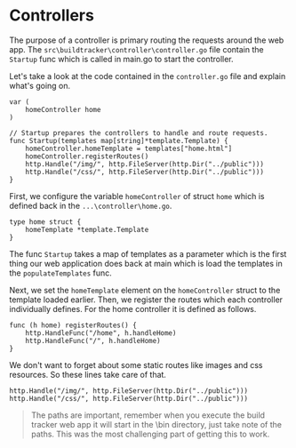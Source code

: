# Controllers
The purpose of a controller is primary routing the requests around the web app.  The `src\buildtracker\controller\controller.go` file contain the `Startup` func which is called in main.go to start the controller.  

Let's take a look at the code contained in the `controller.go` file and explain what's going on.

```
var (
	homeController home
)

// Startup prepares the controllers to handle and route requests.
func Startup(templates map[string]*template.Template) {
	homeController.homeTemplate = templates["home.html"]
	homeController.registerRoutes()
	http.Handle("/img/", http.FileServer(http.Dir("../public")))
	http.Handle("/css/", http.FileServer(http.Dir("../public")))
}
```
First, we configure the variable `homeController` of struct `home` which is defined back in the `...\controller\home.go`.
```
type home struct {
	homeTemplate *template.Template
}
```
The func `Startup` takes a map of templates as a parameter which is the first thing our web application does back at main which is load the templates in the `populateTemplates` func.  

Next, we set the `homeTemplate` element on the `homeController` struct to the template loaded earlier.  Then, we register the routes which each controller individually defines.  For the home controller it is defined as follows.
```
func (h home) registerRoutes() {
	http.HandleFunc("/home", h.handleHome)
	http.HandleFunc("/", h.handleHome)
}
```
We don't want to forget about some static routes like images and css resources.  So these lines take care of that.
```
http.Handle("/img/", http.FileServer(http.Dir("../public")))
http.Handle("/css/", http.FileServer(http.Dir("../public")))
``` 

> The paths are important, remember when you execute the build tracker web app it will start in the \bin directory, just take note of the paths.  This was the most challenging part of getting this to work.  
